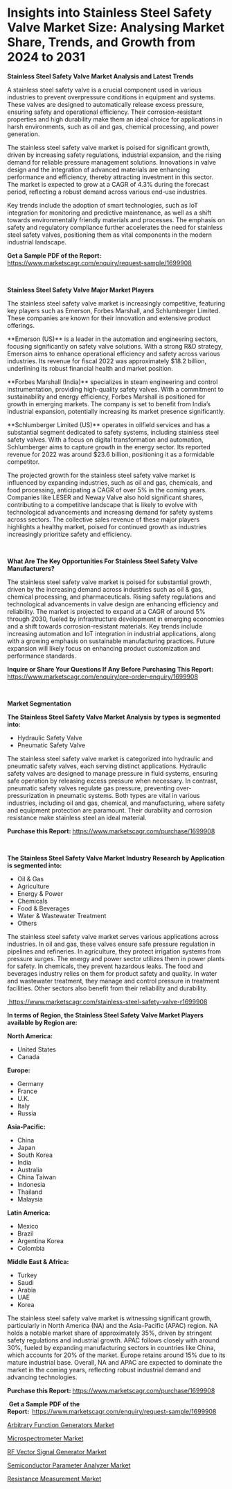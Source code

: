 <p><h1>Insights into Stainless Steel Safety Valve Market Size: Analysing Market Share, Trends, and Growth from 2024 to 2031</h1></p><p><strong>Stainless Steel Safety Valve Market Analysis and Latest Trends</strong></p>
<p><p>A stainless steel safety valve is a crucial component used in various industries to prevent overpressure conditions in equipment and systems. These valves are designed to automatically release excess pressure, ensuring safety and operational efficiency. Their corrosion-resistant properties and high durability make them an ideal choice for applications in harsh environments, such as oil and gas, chemical processing, and power generation.</p><p>The stainless steel safety valve market is poised for significant growth, driven by increasing safety regulations, industrial expansion, and the rising demand for reliable pressure management solutions. Innovations in valve design and the integration of advanced materials are enhancing performance and efficiency, thereby attracting investment in this sector. The market is expected to grow at a CAGR of 4.3% during the forecast period, reflecting a robust demand across various end-use industries.</p><p>Key trends include the adoption of smart technologies, such as IoT integration for monitoring and predictive maintenance, as well as a shift towards environmentally friendly materials and processes. The emphasis on safety and regulatory compliance further accelerates the need for stainless steel safety valves, positioning them as vital components in the modern industrial landscape.</p></p>
<p><strong>Get a Sample PDF of the Report:&nbsp;</strong> <a href="https://www.marketscagr.com/enquiry/request-sample/1699908?utm_campaign=1286&utm_medium=2&utm_source=Github&utm_content=ia&utm_term=21102024&utm_id=stainless-steel-safety-valve">https://www.marketscagr.com/enquiry/request-sample/1699908</a></p>
<p>&nbsp;</p>
<p><strong>Stainless Steel Safety Valve Major Market Players</strong></p>
<p><p>The stainless steel safety valve market is increasingly competitive, featuring key players such as Emerson, Forbes Marshall, and Schlumberger Limited. These companies are known for their innovation and extensive product offerings.</p><p>**Emerson (US)** is a leader in the automation and engineering sectors, focusing significantly on safety valve solutions. With a strong R&D strategy, Emerson aims to enhance operational efficiency and safety across various industries. Its revenue for fiscal 2022 was approximately $18.2 billion, underlining its robust financial health and market position.</p><p>**Forbes Marshall (India)** specializes in steam engineering and control instrumentation, providing high-quality safety valves. With a commitment to sustainability and energy efficiency, Forbes Marshall is positioned for growth in emerging markets. The company is set to benefit from India’s industrial expansion, potentially increasing its market presence significantly.</p><p>**Schlumberger Limited (US)** operates in oilfield services and has a substantial segment dedicated to safety systems, including stainless steel safety valves. With a focus on digital transformation and automation, Schlumberger aims to capture growth in the energy sector. Its reported revenue for 2022 was around $23.6 billion, positioning it as a formidable competitor.</p><p>The projected growth for the stainless steel safety valve market is influenced by expanding industries, such as oil and gas, chemicals, and food processing, anticipating a CAGR of over 5% in the coming years. Companies like LESER and Neway Valve also hold significant shares, contributing to a competitive landscape that is likely to evolve with technological advancements and increasing demand for safety systems across sectors. The collective sales revenue of these major players highlights a healthy market, poised for continued growth as industries increasingly prioritize safety and efficiency.</p></p>
<p>&nbsp;</p>
<p><strong>What Are The Key Opportunities For Stainless Steel Safety Valve Manufacturers?</strong></p>
<p><p>The stainless steel safety valve market is poised for substantial growth, driven by the increasing demand across industries such as oil & gas, chemical processing, and pharmaceuticals. Rising safety regulations and technological advancements in valve design are enhancing efficiency and reliability. The market is projected to expand at a CAGR of around 5% through 2030, fueled by infrastructure development in emerging economies and a shift towards corrosion-resistant materials. Key trends include increasing automation and IoT integration in industrial applications, along with a growing emphasis on sustainable manufacturing practices. Future expansion will likely focus on enhancing product customization and performance standards.</p></p>
<p><strong>Inquire or Share Your Questions If Any Before Purchasing This Report:</strong> <a href="https://www.marketscagr.com/enquiry/pre-order-enquiry/1699908?utm_campaign=1286&utm_medium=2&utm_source=Github&utm_content=ia&utm_term=21102024&utm_id=stainless-steel-safety-valve">https://www.marketscagr.com/enquiry/pre-order-enquiry/1699908</a></p>
<p>&nbsp;</p>
<p><strong>Market Segmentation</strong></p>
<p><strong>The Stainless Steel Safety Valve Market Analysis by types is segmented into:</strong></p>
<p><ul><li>Hydraulic Safety Valve</li><li>Pneumatic Safety Valve</li></ul></p>
<p><p>The stainless steel safety valve market is categorized into hydraulic and pneumatic safety valves, each serving distinct applications. Hydraulic safety valves are designed to manage pressure in fluid systems, ensuring safe operation by releasing excess pressure when necessary. In contrast, pneumatic safety valves regulate gas pressure, preventing over-pressurization in pneumatic systems. Both types are vital in various industries, including oil and gas, chemical, and manufacturing, where safety and equipment protection are paramount. Their durability and corrosion resistance make stainless steel an ideal material.</p></p>
<p><strong>Purchase this Report:&nbsp;</strong><a href="https://www.marketscagr.com/purchase/1699908?utm_campaign=1286&utm_medium=2&utm_source=Github&utm_content=ia&utm_term=21102024&utm_id=stainless-steel-safety-valve">https://www.marketscagr.com/purchase/1699908</a></p>
<p>&nbsp;</p>
<p><strong>The Stainless Steel Safety Valve Market Industry Research by Application is segmented into:</strong></p>
<p><ul><li>Oil & Gas</li><li>Agriculture</li><li>Energy & Power</li><li>Chemicals</li><li>Food & Beverages</li><li>Water & Wastewater Treatment</li><li>Others</li></ul></p>
<p><p>The stainless steel safety valve market serves various applications across industries. In oil and gas, these valves ensure safe pressure regulation in pipelines and refineries. In agriculture, they protect irrigation systems from pressure surges. The energy and power sector utilizes them in power plants for safety. In chemicals, they prevent hazardous leaks. The food and beverages industry relies on them for product safety and quality. In water and wastewater treatment, they manage and control pressure in treatment facilities. Other sectors also benefit from their reliability and durability.</p></p>
<p><a href="https://www.marketscagr.com/stainless-steel-safety-valve-r1699908?utm_campaign=1286&utm_medium=2&utm_source=Github&utm_content=ia&utm_term=21102024&utm_id=stainless-steel-safety-valve">&nbsp;https://www.marketscagr.com/stainless-steel-safety-valve-r1699908</a></p>
<p><strong>In terms of Region, the Stainless Steel Safety Valve Market Players available by Region are:</strong></p>
<p>
    <p> <strong> North America: </strong>
        <ul>
            <li>United States</li>
            <li>Canada</li>
        </ul>
        </p> 
    <p> <strong> Europe: </strong>
        <ul>
            <li>Germany</li>
            <li>France</li>
            <li>U.K.</li>
            <li>Italy</li>
            <li>Russia</li>
        </ul>
        </p> 
    <p> <strong> Asia-Pacific: </strong>
        <ul>
            <li>China</li>
            <li>Japan</li>
            <li>South Korea</li>
            <li>India</li>
            <li>Australia</li>
            <li>China Taiwan</li>
            <li>Indonesia</li>
            <li>Thailand</li>
            <li>Malaysia</li>
        </ul>
        </p> 
    <p> <strong> Latin America: </strong>
        <ul>
            <li>Mexico</li>
            <li>Brazil</li>
            <li>Argentina Korea</li>
            <li>Colombia</li>
        </ul>
        </p> 
    <p> <strong> Middle East & Africa: </strong>
        <ul>
            <li>Turkey</li>
            <li>Saudi</li>
            <li>Arabia</li>
            <li>UAE</li>
            <li>Korea</li>
        </ul>
    </p>
    </p>
<p><p>The stainless steel safety valve market is witnessing significant growth, particularly in North America (NA) and the Asia-Pacific (APAC) region. NA holds a notable market share of approximately 35%, driven by stringent safety regulations and industrial growth. APAC follows closely with around 30%, fueled by expanding manufacturing sectors in countries like China, which accounts for 20% of the market. Europe retains around 15% due to its mature industrial base. Overall, NA and APAC are expected to dominate the market in the coming years, reflecting robust industrial demand and advancing technologies.</p></p>
<p><strong>Purchase this Report: </strong><a href="https://www.marketscagr.com/purchase/1699908?utm_campaign=1286&utm_medium=2&utm_source=Github&utm_content=ia&utm_term=21102024&utm_id=stainless-steel-safety-valve">https://www.marketscagr.com/purchase/1699908</a></p>
<p>&nbsp;<strong>Get a Sample PDF of the Report:&nbsp;&nbsp;</strong><a href="https://www.marketscagr.com/enquiry/request-sample/1699908?utm_campaign=1286&utm_medium=2&utm_source=Github&utm_content=ia&utm_term=21102024&utm_id=stainless-steel-safety-valve">https://www.marketscagr.com/enquiry/request-sample/1699908</a></p>
<p><strong></strong></p>
<p><p><a href="https://www.linkedin.com/pulse/arbitrary-function-generators-market-shifts-strategic-analysis-71goe?utm_campaign=1286&utm_medium=2&utm_source=Github&utm_content=ia&utm_term=21102024&utm_id=stainless-steel-safety-valve">Arbitrary Function Generators Market</a></p><p><a href="https://www.linkedin.com/pulse/microspectrometer-market-consolidation-impact-structure-mjm9c?utm_campaign=1286&utm_medium=2&utm_source=Github&utm_content=ia&utm_term=21102024&utm_id=stainless-steel-safety-valve">Microspectrometer Market</a></p><p><a href="https://www.linkedin.com/pulse/global-rf-vector-signal-generator-market-analysis-trends-forecasts-spcvc?utm_campaign=1286&utm_medium=2&utm_source=Github&utm_content=ia&utm_term=21102024&utm_id=stainless-steel-safety-valve">RF Vector Signal Generator Market</a></p><p><a href="https://www.linkedin.com/pulse/semiconductor-parameter-analyzer-market-research-report-b5pme?utm_campaign=1286&utm_medium=2&utm_source=Github&utm_content=ia&utm_term=21102024&utm_id=stainless-steel-safety-valve">Semiconductor Parameter Analyzer Market</a></p><p><a href="https://www.linkedin.com/pulse/resistance-measurement-market-evolution-global-trends-uc7ge?utm_campaign=1286&utm_medium=2&utm_source=Github&utm_content=ia&utm_term=21102024&utm_id=stainless-steel-safety-valve">Resistance Measurement Market</a></p></p>